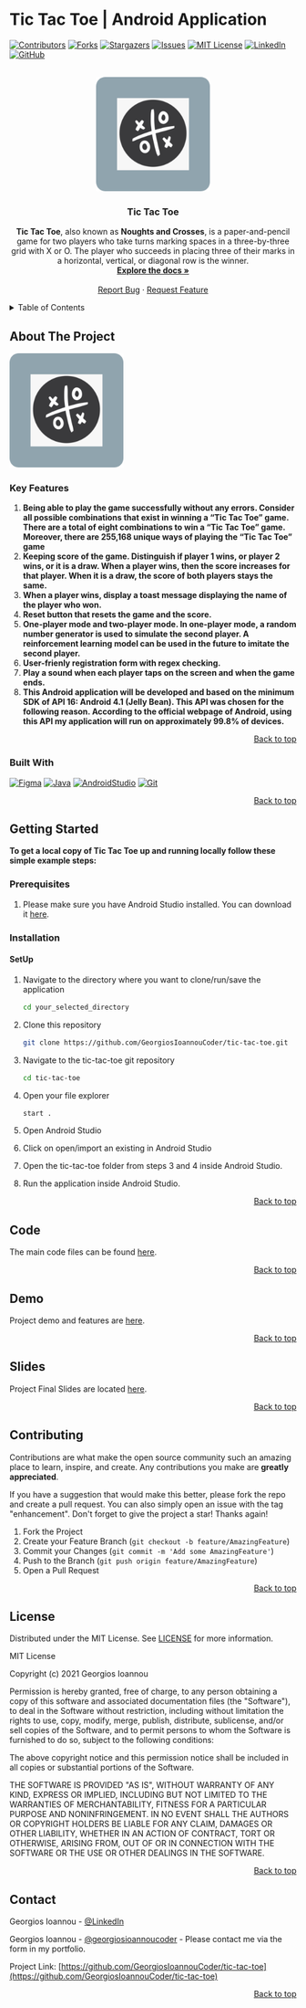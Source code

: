 # Tic Tac Toe | Android Application
<a name="readme-top"></a>

[![Contributors][contributors-shield]][contributors-url]
[![Forks][forks-shield]][forks-url]
[![Stargazers][stars-shield]][stars-url]
[![Issues][issues-shield]][issues-url]
[![MIT License][license-shield]][license-url]
[![LinkedIn][linkedin-shield]][linkedin-url]
[![GitHub][github-shield]][github-url]

<br />
<div align="center">
  <img src="logo.png" alt="Logo" width="200" height="200">

<h3 align="center">Tic Tac Toe</h3>

  <p align="center">
    <b>Tic Tac Toe</b>, also known as <b>Noughts and Crosses</b>, is a paper-and-pencil game for two players who take turns marking spaces in a three-by-three grid with X or O. The player who succeeds in placing three of their marks in a horizontal, vertical, or diagonal row is the winner.
    <br />
    <a href="https://github.com/GeorgiosIoannouCoder/tic-tac-toe"><strong>Explore the docs »</strong></a>
    <br />
    <br />
    <a href="https://github.com/GeorgiosIoannouCoder/tic-tac-toe/issues">Report Bug</a>
    ·
    <a href="https://github.com/GeorgiosIoannouCoder/tic-tac-toe/issues">Request Feature</a>
  </p>
</div>

<details>
  <summary>Table of Contents</summary>
  <ol>
    <li>
      <a href="#about-the-project">About The Project</a>
      <ul>
        <li><a href="#key-features">Key Features</a></li>
        <li><a href="#built-with">Built With</a></li>
      </ul>
    </li>
    <li>
      <a href="#getting-started">Getting Started</a>
      <ul>
        <li><a href="#prerequisites">Prerequisites</a></li>
        <li><a href="#installation">Installation</a></li>
      </ul>
    </li>
    <li><a href="#code">Code</a></li>
    <li><a href="#demo">Demo</a></li>
    <li><a href="#slides">Slides</a></li>
    <li><a href="#contributing">Contributing</a></li>
    <li><a href="#license">License</a></li>
    <li><a href="#contact">Contact</a></li>
  </ol>
</details>

## About The Project

<img src="logo.png" alt="Logo" width="200" height="200">

### Key Features

1. **Being able to play the game successfully without any errors. Consider all possible combinations that exist in winning a “Tic Tac Toe” game. There are a total of eight combinations to win a “Tic Tac Toe” game. Moreover, there are 255,168 unique ways of playing the “Tic Tac Toe” game**
2. **Keeping score of the game. Distinguish if player 1 wins, or player 2 wins, or it is a draw. When a player wins, then the score increases for that player. When it is a draw, the score of both players stays the same.**
3. **When a player wins, display a toast message displaying the name of the player who won.**
4. **Reset button that resets the game and the score.**
5. **One-player mode and two-player mode. In one-player mode, a random number generator is used to simulate the second player. A reinforcement learning model can be used in the future to imitate the second player.**
6. **User-frienly registration form with regex checking.**
7. **Play a sound when each player taps on the screen and when the game ends.**
8. **This Android application will be developed and based on the minimum SDK of API 16: Android 4.1 (Jelly Bean). This API was chosen for the following reason. According to the official webpage of Android, using this API my application will run on approximately 99.8% of devices.**

<p align="right"><a href="#readme-top">Back to top</a></p>

### Built With

[![Figma][Figma]][Figma-url]
[![Java][Java]][Java-url]
[![AndroidStudio][AndroidStudio]][AndroidStudio-url]
[![Git][Git]][Git-url]

<p align="right"><a href="#readme-top">Back to top</a></p>

## Getting Started

**To get a local copy of Tic Tac Toe up and running locally follow these simple example steps:**

### Prerequisites

1. Please make sure you have Android Studio installed. You can download it [here](https://developer.android.com/studio).

### Installation

#### SetUp

1. Navigate to the directory where you want to clone/run/save the application

    ```sh
    cd your_selected_directory
    ```

2. Clone this repository

   ```sh
   git clone https://github.com/GeorgiosIoannouCoder/tic-tac-toe.git
   ```

3. Navigate to the tic-tac-toe git repository

   ```sh
   cd tic-tac-toe
   ```

4. Open your file explorer

   ```sh
   start .
   ```

5. Open Android Studio

6. Click on open/import an existing  in Android Studio

7. Open the tic-tac-toe folder from steps 3 and 4 inside Android Studio.
   
8. Run the application inside Android Studio.
   
<p align="right"><a href="#readme-top">Back to top</a></p>

## Code

The main code files can be found [here](https://github.com/GeorgiosIoannouCoder/tic-tac-toe/tree/main/app/src/main/java/edu/cuny/ccny/finalprogrammingproject).

<p align="right"><a href="#readme-top">Back to top</a></p>

## Demo

Project demo and features are [here](https://github.com/GeorgiosIoannouCoder/tic-tac-toe/blob/main/FinalProgrammingProjectVideoSubtitles.mp4).

<p align="right"><a href="#readme-top">Back to top</a></p>

## Slides

Project Final Slides are located [here](https://github.com/GeorgiosIoannouCoder/tic-tac-toe/blob/main/Ioannou_FinalProjectPresentationSlides.pdf).

<p align="right"><a href="#readme-top">Back to top</a></p>


## Contributing

Contributions are what make the open source community such an amazing place to learn, inspire, and create. Any contributions you make are **greatly appreciated**.

If you have a suggestion that would make this better, please fork the repo and create a pull request. You can also simply open an issue with the tag "enhancement".
Don't forget to give the project a star! Thanks again!

1. Fork the Project
2. Create your Feature Branch (`git checkout -b feature/AmazingFeature`)
3. Commit your Changes (`git commit -m 'Add some AmazingFeature'`)
4. Push to the Branch (`git push origin feature/AmazingFeature`)
5. Open a Pull Request

<p align="right"><a href="#readme-top">Back to top</a></p>

## License

Distributed under the MIT License. See [LICENSE](https://github.com/GeorgiosIoannouCoder/tic-tac-toe/blob/master/LICENSE) for more information.

MIT License

Copyright (c) 2021 Georgios Ioannou

Permission is hereby granted, free of charge, to any person obtaining a copy
of this software and associated documentation files (the "Software"), to deal
in the Software without restriction, including without limitation the rights
to use, copy, modify, merge, publish, distribute, sublicense, and/or sell
copies of the Software, and to permit persons to whom the Software is
furnished to do so, subject to the following conditions:

The above copyright notice and this permission notice shall be included in all
copies or substantial portions of the Software.

THE SOFTWARE IS PROVIDED "AS IS", WITHOUT WARRANTY OF ANY KIND, EXPRESS OR
IMPLIED, INCLUDING BUT NOT LIMITED TO THE WARRANTIES OF MERCHANTABILITY,
FITNESS FOR A PARTICULAR PURPOSE AND NONINFRINGEMENT. IN NO EVENT SHALL THE
AUTHORS OR COPYRIGHT HOLDERS BE LIABLE FOR ANY CLAIM, DAMAGES OR OTHER
LIABILITY, WHETHER IN AN ACTION OF CONTRACT, TORT OR OTHERWISE, ARISING FROM,
OUT OF OR IN CONNECTION WITH THE SOFTWARE OR THE USE OR OTHER DEALINGS IN THE
SOFTWARE.

<p align="right"><a href="#readme-top">Back to top</a></p>

## Contact

Georgios Ioannou - [@LinkedIn](https://linkedin.com/in/georgiosioannoucoder)

Georgios Ioannou - [@georgiosioannoucoder](https://georgiosioannoucoder.github.io/) - Please contact me via the form in my portfolio.

Project Link: [https://github.com/GeorgiosIoannouCoder/tic-tac-toe](https://github.com/GeorgiosIoannouCoder/tic-tac-toe)

<p align="right"><a href="#readme-top">Back to top</a></p>

[contributors-shield]: https://img.shields.io/github/contributors/GeorgiosIoannouCoder/tic-tac-toe.svg?style=for-the-badge
[contributors-url]: https://github.com/GeorgiosIoannouCoder/tic-tac-toe/graphs/contributors

[forks-shield]: https://img.shields.io/github/forks/GeorgiosIoannouCoder/tic-tac-toe.svg?style=for-the-badge
[forks-url]: https://github.com/GeorgiosIoannouCoder/tic-tac-toe/network/members

[stars-shield]: https://img.shields.io/github/stars/GeorgiosIoannouCoder/tic-tac-toe.svg?style=for-the-badge
[stars-url]: https://github.com/GeorgiosIoannouCoder/tic-tac-toe/stargazers

[issues-shield]: https://img.shields.io/github/issues/GeorgiosIoannouCoder/tic-tac-toe.svg?style=for-the-badge
[issues-url]: https://github.com/GeorgiosIoannouCoder/tic-tac-toe/issues

[license-shield]: https://img.shields.io/github/license/GeorgiosIoannouCoder/tic-tac-toe.svg?style=for-the-badge
[license-url]: https://github.com/GeorgiosIoannouCoder/tic-tac-toe/blob/master/LICENSE

[linkedin-shield]: https://img.shields.io/badge/-LinkedIn-black.svg?style=for-the-badge&logo=linkedin&colorB=0077B5
[linkedin-url]: https://linkedin.com/in/georgiosioannoucoder

[github-shield]: https://img.shields.io/badge/-GitHub-black.svg?style=for-the-badge&logo=github&colorB=000
[github-url]: https://github.com/GeorgiosIoannouCoder/

[Figma]: https://img.shields.io/badge/figma-a259ff?style=for-the-badge&logo=figma&logoColor=1abcfe
[Figma-url]: https://www.figma.com/

[Java]: https://img.shields.io/badge/java-5382a1?style=for-the-badge&logo=openjdk&logoColor=f89820
[Java-url]: https://www.java.com/

[AndroidStudio]: https://img.shields.io/badge/android%20studio-001e2b?style=for-the-badge&logo=androidstudio&logoColor=00ed64
[AndroidStudio-url]: https://developer.android.com/studio

[Git]: https://img.shields.io/badge/git-000000?style=for-the-badge&logo=git&logoColor=orange
[Git-url]: https://git-scm.com/